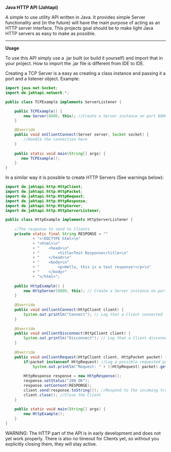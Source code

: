 **Java HTTP API (Jahtapi)**  

A simple to use utility API written in Java. It provides simple Server functionality and (in the future) will have the main purpose of acting as an HTTP server interface. This projects goal should be to make light Java HTTP servers as easy to make as possible.

---

**Usage**  

To use this API simply use a .jar built (or build it yourself) and import that in your project. How to import the .jar file is different from IDE to IDE.

Creating a TCP Server is a easy as creating a class instance and passing it a port and a listener object. Example:
    
```java
import java.net.Socket;
import de.jahtapi.network.*;

public class TCPExample implements ServerListener {

    public TCPExample() {
        new Server(8800, this); //Create a Server instance on port 8800
    }

    @Override
    public void onClientConnect(Server server, Socket socket) {
        //Handle the connection here
    }
    
    public static void main(String[] args) {
       new TCPExample();
    }
}
```
In a similar way it is possible to create HTTP Servers (See warnings below):

```Java
import de.jahtapi.http.HttpClient;
import de.jahtapi.http.HttpPacket;
import de.jahtapi.http.HttpRequest;
import de.jahtapi.http.HttpResponse;
import de.jahtapi.http.HttpServer;
import de.jahtapi.http.HttpServerListener;

public class HttpExample implements HttpServerListener {
    
    //The response to send to Clients
    private static final String RESPONSE = ""
            + "<!DOCTYPE html>\n"
            + "<html>\n"
            + "    <head>\n"
            + "        <title>Test Response</title>\n"
            + "    </head>\n"
            + "    <body>\n"
            + "        <p>Hello, this is a test response!</p>\n"
            + "    </body>"
            + "</html>";
    
    public HttpExample() {
        new HttpServer(8800, this); // Create a Server instance on port 8800
    }
    
    @Override
    public void onClientConnect(HttpClient client) {
        System.out.println("Connect"); // Log that a Client connected
    }
    
    @Override
    public void onClientDisconnect(HttpClient client) {
        System.out.println("Disconnect"); // Log that a Client disconnected
    }
    
    @Override
    public void onClientRequest(HttpClient client, HttpPacket packet) {
        if(packet instanceof HttpRequest) //Log a possible requested path
            System.out.println("Request: " + ((HttpRequest) packet).getPath());
        
        HttpResponse response = new HttpResponse();
        response.setStatus("200 OK");
        response.setContent(RESPONSE);
        client.send(response.toString()); //Respond to the incoming traffic
        client.close(); //Close the Client
    }
    
    public static void main(String[] args) {
        new HttpExample();
    }
}

```

WARNING: The HTTP part of the API is in early development and does not yet work properly. There is also no timeout for Clients yet, so without you explicitly closing them, they will stay active.